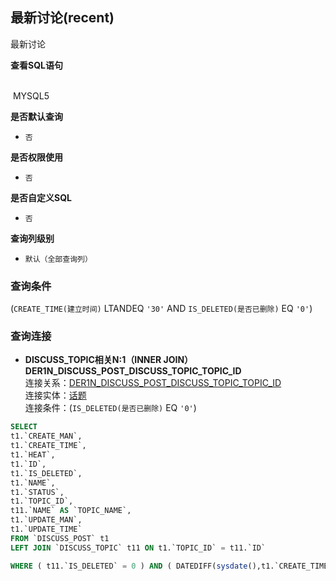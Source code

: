 ## 最新讨论(recent) <!-- {docsify-ignore-all} -->

最新讨论

<p class="panel-title"><b>查看SQL语句</b></p>
<br>

<el-row>
&nbsp;<el-tag @click="MYSQL5 = true">MYSQL5</el-tag>
</el-row>

<br>
<p class="panel-title"><b>是否默认查询</b></p>

* `否`

<p class="panel-title"><b>是否权限使用</b></p>

* `否`

<p class="panel-title"><b>是否自定义SQL</b></p>

* `否`

<p class="panel-title"><b>查询列级别</b></p>

* `默认（全部查询列）`



### 查询条件

(`CREATE_TIME(建立时间)` LTANDEQ `'30'` AND `IS_DELETED(是否已删除)` EQ `'0'`)



### 查询连接
* **DISCUSS_TOPIC相关N:1（INNER JOIN）DER1N_DISCUSS_POST_DISCUSS_TOPIC_TOPIC_ID**<br>
连接关系：[DER1N_DISCUSS_POST_DISCUSS_TOPIC_TOPIC_ID](der/DER1N_DISCUSS_POST_DISCUSS_TOPIC_TOPIC_ID)<br>
连接实体：[话题](module/Team/discuss_topic)<br>
连接条件：(`IS_DELETED(是否已删除)` EQ `'0'`)<br>




<el-dialog v-model="MYSQL5" title="MYSQL5">

```sql
SELECT
t1.`CREATE_MAN`,
t1.`CREATE_TIME`,
t1.`HEAT`,
t1.`ID`,
t1.`IS_DELETED`,
t1.`NAME`,
t1.`STATUS`,
t1.`TOPIC_ID`,
t11.`NAME` AS `TOPIC_NAME`,
t1.`UPDATE_MAN`,
t1.`UPDATE_TIME`
FROM `DISCUSS_POST` t1 
LEFT JOIN `DISCUSS_TOPIC` t11 ON t1.`TOPIC_ID` = t11.`ID` 

WHERE ( t11.`IS_DELETED` = 0 ) AND ( DATEDIFF(sysdate(),t1.`CREATE_TIME`) <= 30  AND  t1.`IS_DELETED` = 0 )
```

</el-dialog>

<script>
 const { createApp } = Vue
  createApp({
    data() {
      return {
                MYSQL5 : false
        
      }
    },
    methods: {
    }
  }).use(ElementPlus).mount('#app')
</script>